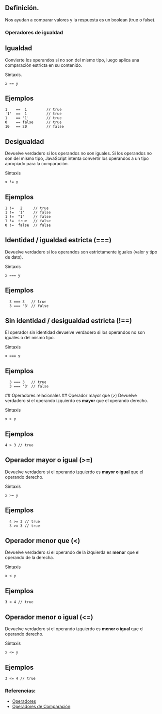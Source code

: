 ## Definición.

Nos ayudan a comparar valores y la respuesta es un boolean (true o false).

### Operadores de igualdad
## Igualdad

Convierte los operandos si no son del mismo tipo, luego aplica una comparación estricta en su contenido.

Sintaxis.

`x == y`
##  Ejemplos

```  
1    ==  1         // true
'1'  ==  1         // true
1    == '1'        // true
0    == false      // true
10   == 20         // false
```

## Desigualdad
Devuelve verdadero si los operandos no son iguales.
Si los operandos no son del mismo tipo, JavaScript intenta convertir los operandos a un tipo apropiado para la comparación.

Sintaxis

`x != y`

## Ejemplos

```
1 !=   2     // true
1 !=  '1'    // false
1 !=  "1"    // false
1 !=  true   // false
0 !=  false  // false
```

## Identidad / igualdad estricta (===)
Devuelve verdadero si los operandos son estrictamente iguales (valor y tipo de dato).

Sintaxis

`x === y`

## Ejemplos 

```
  3 === 3   // true
  3 === '3' // false
```

## Sin identidad / desigualdad estricta (!==)
El operador sin identidad devuelve verdadero si los operandos no son iguales o del mismo tipo.

Sintaxis

`x === y`

## Ejemplos 

```
  3 === 3   // true
  3 === '3' // false
```

## Operadores relacionales
## Operador mayor que (>)
Devuelve verdadero si el operando izquierdo es **mayor** que el operando derecho.

Sintaxis

`x > y`
## Ejemplos

``` 4 > 3 // true ```
## Operador mayor o igual (>=)
Devuelve verdadero si el operando izquierdo es **mayor o igual** que el operando derecho.

Sintaxis

`x >= y`
## Ejemplos

``` 
  4 >= 3 // true
  3 >= 3 // true
```

## Operador menor que (<)
Devuelve verdadero si el operando de la izquierda es **menor** que el operando de la derecha.

Sintaxis

`x < y`

## Ejemplos

```3 < 4 // true```

## Operador menor o igual (<=)
Devuelve verdadero si el operando izquierdo es **menor o igual** que el operando derecho.

Sintaxis

`x <= y`

## Ejemplos

```
3 <= 4 // true
```

### Referencias:
* [Operadores](https://uniwebsidad.com/libros/javascript/capitulo-3/operadores)
* [Operadores de Comparación](https://developer.mozilla.org/es/docs/Web/JavaScript/Referencia/Operadores/Comparison_Operators)